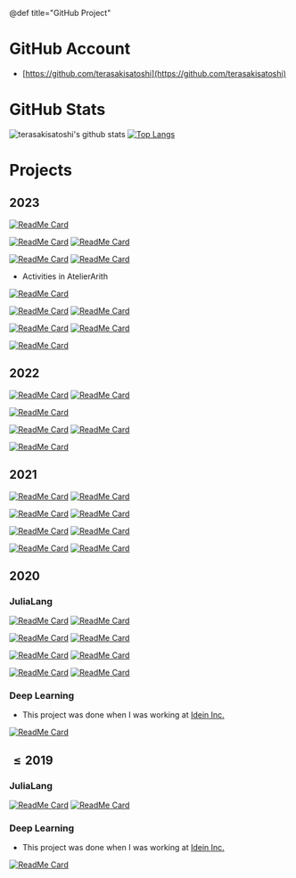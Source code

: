 @def title="GitHub Project"

# GitHub Account

- [https://github.com/terasakisatoshi](https://github.com/terasakisatoshi)

# GitHub Stats

![terasakisatoshi's github stats](https://github-readme-stats.vercel.app/api?username=terasakisatoshi&show_icons=true&theme=monokai&show_icons=true) 
[![Top Langs](https://github-readme-stats.vercel.app/api/top-langs/?username=terasakisatoshi&theme=monokai&hide=css,html)](https://github.com/anuraghazra/github-readme-stats)

# Projects

## 2023

[![ReadMe Card](https://github-readme-stats.vercel.app/api/pin/?username=terasakisatoshi&repo=WitchViewer.jl&show_owner=true&theme=monokai)](https://github.com/terasakisatoshi/WitchViewer.jl)

[![ReadMe Card](https://github-readme-stats.vercel.app/api/pin/?username=terasakisatoshi&repo=Sacabambaspis.jl&show_owner=true&theme=monokai)](https://github.com/terasakisatoshi/Sacabambaspis.jl)
[![ReadMe Card](https://github-readme-stats.vercel.app/api/pin/?username=terasakisatoshi&repo=Cerastes.jl&show_owner=true&theme=monokai)](https://github.com/terasakisatoshi/Cerastes.jl)

[![ReadMe Card](https://github-readme-stats.vercel.app/api/pin/?username=terasakisatoshi&repo=Parsley.jl&show_owner=true&theme=monokai)](https://github.com/terasakisatoshi/Parsley.jl)
[![ReadMe Card](https://github-readme-stats.vercel.app/api/pin/?username=terasakisatoshi&repo=MojiMoji.jl&show_owner=true&theme=monokai)](https://github.com/terasakisatoshi/MojiMoji.jl)

- Activities in AtelierArith

[![ReadMe Card](https://github-readme-stats.vercel.app/api/pin/?username=AtelierArith&repo=julia_tutorial&show_owner=true&theme=monokai)](https://github.com/AtelierArith/julia_tutorial)

[![ReadMe Card](https://github-readme-stats.vercel.app/api/pin/?username=AtelierArith&repo=Lamp.jl&show_owner=true&theme=monokai)](https://github.com/AtelierArith/Lamp.jl)
[![ReadMe Card](https://github-readme-stats.vercel.app/api/pin/?username=AtelierArith&repo=SegRCDB.jl&show_owner=true&theme=monokai)](https://github.com/AtelierArith/RandomLogos.jl)

[![ReadMe Card](https://github-readme-stats.vercel.app/api/pin/?username=AtelierArith&repo=SegRCDB.jl&show_owner=true&theme=monokai)](https://github.com/AtelierArith/SegRCDB.jl)
[![ReadMe Card](https://github-readme-stats.vercel.app/api/pin/?username=AtelierArith&repo=VisualAtom.jl&show_owner=true&theme=monokai)](https://github.com/AtelierArith/VisualAtom.jl)

[![ReadMe Card](https://github-readme-stats.vercel.app/api/pin/?username=AtelierArith&repo=Kyuri.jl&show_owner=true&theme=monokai)](https://github.com/AtelierArith/Kyuri.jl)


## 2022

[![ReadMe Card](https://github-readme-stats.vercel.app/api/pin/?username=terasakisatoshi&repo=PCRP.jl&show_owner=true&theme=monokai)](https://github.com/terasakisatoshi/PCRP.jl)
[![ReadMe Card](https://github-readme-stats.vercel.app/api/pin/?username=terasakisatoshi&repo=TweetPlots.jl&show_owner=true&theme=monokai)](https://github.com/terasakisatoshi/TweetPlots.jl)

[![ReadMe Card](https://github-readme-stats.vercel.app/api/pin/?username=terasakisatoshi&repo=QuartzGetWindow.jl&show_owner=true&theme=monokai)](https://github.com/terasakisatoshi/QuartzGetWindow.jl)

[![ReadMe Card](https://github-readme-stats.vercel.app/api/pin/?username=AtelierArith&repo=Kyulacs.jl&show_owner=true&theme=monokai)](https://github.com/AtelierArith/Kyulacs.jl)
[![ReadMe Card](https://github-readme-stats.vercel.app/api/pin/?username=AtelierArith&repo=PyPlotly.jl&show_owner=true&theme=monokai)](https://github.com/AtelierArith/PyPlotly.jl)

[![ReadMe Card](https://github-readme-stats.vercel.app/api/pin/?username=AtelierArith&repo=GomalizingFlow.jl&show_owner=true&theme=monokai)](https://github.com/AtelierArith/GomalizingFlow.jl)

## 2021

[![ReadMe Card](https://github-readme-stats.vercel.app/api/pin/?username=terasakisatoshi&repo=MyTemplate.jl&show_owner=true&theme=monokai)](https://github.com/terasakisatoshi/MyTemplate.jl)
[![ReadMe Card](https://github-readme-stats.vercel.app/api/pin/?username=terasakisatoshi&repo=sysimage_creator&show_owner=true&theme=monokai)](https://github.com/terasakisatoshi/sysimage_creator)

[![ReadMe Card](https://github-readme-stats.vercel.app/api/pin/?username=terasakisatoshi&repo=MyPlutoflow.jl&show_owner=true&theme=monokai)](https://github.com/terasakisatoshi/MyPlutoflow.jl)
[![ReadMe Card](https://github-readme-stats.vercel.app/api/pin/?username=terasakisatoshi&repo=streamlit_handwritten_recognition&show_owner=true&theme=monokai)](https://github.com/terasakisatoshi/streamlit_handwritten_recognition)

[![ReadMe Card](https://github-readme-stats.vercel.app/api/pin/?username=terasakisatoshi&repo=streamlit_handwritten_recognition&show_owner=true&theme=monokai)](https://github.com/terasakisatoshi/streamlit_handwritten_recognition)
[![ReadMe Card](https://github-readme-stats.vercel.app/api/pin/?username=terasakisatoshi&repo=binder_docker_playground&show_owner=true&theme=monokai)](https://github.com/terasakisatoshi/binder_docker_playground)

[![ReadMe Card](https://github-readme-stats.vercel.app/api/pin/?username=terasakisatoshi&repo=MyVSCodeWorkspace.jl&show_owner=true&theme=monokai)](https://github.com/terasakisatoshi/MyVSCodeWorkspace.jl)
[![ReadMe Card](https://github-readme-stats.vercel.app/api/pin/?username=terasakisatoshi&repo=jldev_poetry&show_owner=true&theme=monokai)](https://github.com/terasakisatoshi/jldev_poetry)

## 2020

### JuliaLang

[![ReadMe Card](https://github-readme-stats.vercel.app/api/pin/?username=terasakisatoshi&repo=OpenCVBuilder.jl&show_owner=true&theme=monokai)](https://github.com/terasakisatoshi/OpenCVBuilder.jl)
[![ReadMe Card](https://github-readme-stats.vercel.app/api/pin/?username=terasakisatoshi&repo=ImageProcessing.jl&show_owner=true&theme=monokai)](https://github.com/terasakisatoshi/ImageProcessing.jl)

[![ReadMe Card](https://github-readme-stats.vercel.app/api/pin/?username=terasakisatoshi&repo=MatPlotWrap.jl&show_owner=true&theme=monokai)](https://github.com/terasakisatoshi/MatPlotWrap.jl)
[![ReadMe Card](https://github-readme-stats.vercel.app/api/pin/?username=terasakisatoshi&repo=CallJ.jl&show_owner=true&theme=monokai)](https://github.com/terasakisatoshi/CallJ.jl)

[![ReadMe Card](https://github-readme-stats.vercel.app/api/pin/?username=terasakisatoshi&repo=wasm_with_julia&show_owner=true&theme=monokai)](https://github.com/terasakisatoshi/wasm_with_julia)
[![ReadMe Card](https://github-readme-stats.vercel.app/api/pin/?username=terasakisatoshi&repo=MyGenieExample.jl&show_owner=true&theme=monokai)](https://github.com/terasakisatoshi/MyGenieExample.jl)

[![ReadMe Card](https://github-readme-stats.vercel.app/api/pin/?username=terasakisatoshi&repo=CameraApp.jl&show_owner=true&theme=monokai)](https://github.com/terasakisatoshi/github-readme-stats)
[![ReadMe Card](https://github-readme-stats.vercel.app/api/pin/?username=terasakisatoshi&repo=HelloX.jl&show_owner=true&theme=monokai)](https://github.com/terasakisatoshi/github-readme-stats)

### Deep Learning

- This project was done when I was working at [Idein Inc.](https://idein.jp/en/)

[![ReadMe Card](https://github-readme-stats.vercel.app/api/pin/?username=terasakisatoshi&repo=chainer-hand-pose&theme=monokai)](https://github.com/Idein/chainer-hand-pose)

## $\leq 2019$

### JuliaLang

[![ReadMe Card](https://github-readme-stats.vercel.app/api/pin/?username=terasakisatoshi&repo=Gomah.jl&show_owner=true&theme=monokai)](https://github.com/terasakisatoshi/Gomah.jl)
[![ReadMe Card](https://github-readme-stats.vercel.app/api/pin/?username=terasakisatoshi&repo=PPN.jl&show_owner=true&theme=monokai)](https://github.com/terasakisatoshi/PPN.jl)

### Deep Learning

- This project was done when I was working at [Idein Inc.](https://idein.jp/en/)

[![ReadMe Card](https://github-readme-stats.vercel.app/api/pin/?username=terasakisatoshi&repo=chainer-pose-proposal-net&theme=monokai)](https://github.com/Idein/chainer-pose-proposal-net)
